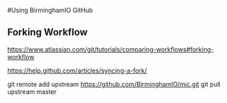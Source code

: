 #Using BirminghamIO GitHub

## Forking Workflow
https://www.atlassian.com/git/tutorials/comparing-workflows#forking-workflow

https://help.github.com/articles/syncing-a-fork/

git remote add upstream https://github.com/BirminghamIO/mic.git
git pull upstream master
